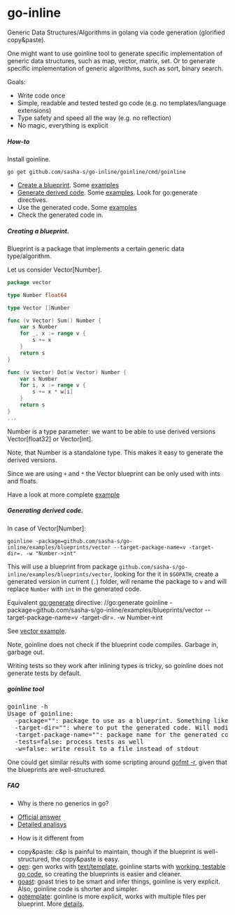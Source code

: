 # go-inline
Generic Data Structures/Algorithms in golang via code generation (glorified copy&paste).

One might want to use goinline tool to generate specific implementation of generic data structures, such as map, vector, matrix, set.
Or to  generate specific implementation of generic algorithms, such as sort, binary search.

Goals:

* Write code once
* Simple, readable and tested tested go code (e.g. no templates/language extensions)
* Type safety and speed all the way (e.g. no reflection)
* No magic, everything is explicit

##### How-to
Install goinline.
```
go get github.com/sasha-s/go-inline/goinline/cmd/goinline
```

* [Create a blueprint](#creating-a-blueprint). Some [examples](https://github.com/sasha-s/go-inline/blob/master/examples/blueprints)
* [Generate derived code](#generating-derived-code). Some [examples](https://github.com/sasha-s/go-inline/blob/master/examples/usage). Look for go:generate directives.
* Use the generated code.  Some [examples](https://github.com/sasha-s/go-inline/blob/master/examples/usage)
* Check the generated code in.


##### Creating a blueprint.

Blueprint is a package that implements a certain generic data type/algorithm.

Let us consider Vector[Number].

```go
package vector

type Number float64

type Vector []Number

func (v Vector) Sum() Number {
    var s Number
    for _, x := range v {
        s += x
    }
    return s
}

func (v Vector) Dot(w Vector) Number {
    var s Number
    for i, x := range v {
        s += x * w[i]
    }
    return s
}
...
```
Number is a type parameter: we want to be able to use derived versions Vector[float32] or Vector[int].

Note, that Number is a standalone type. This makes it easy to generate the derived versions.

Since we are using `+` and `*` the Vector blueprint can be only used with ints and floats.

Have a look at more complete [example](https://github.com/sasha-s/go-inline/blob/master/examples/blueprints/vector/vector.go)

##### Generating derived code.

In case of Vector[Number]:

```
goinline -package=github.com/sasha-s/go-inline/examples/blueprints/vector --target-package-name=v -target-dir=. -w "Number->int"
```

This will use a blueprint from package `github.com/sasha-s/go-inline/examples/blueprints/vector`, looking for the it in `$GOPATH`, create a generated version in current (`.`) folder, will rename the package to `v` and will replace `Number` with `int` in the generated code.

Equivalent [go:generate](http://blog.golang.org/generate) directive:
//go:generate goinline -package=github.com/sasha-s/go-inline/examples/blueprints/vector --target-package-name=v -target-dir=. -w Number->int

See [vector example](https://github.com/sasha-s/go-inline/blob/master/examples/usage/v/vector_example_test.go).

Note, goinline does not check if the blueprint code compiles. Garbage in, garbage out.

Writing tests so they work after inlining types is tricky, so goinline does not generate tests by default.

##### goinline tool

<pre>
goinline -h
Usage of goinline:
  -package="": package to use as a blueprint. Something like `github.com/sasha-s/go-inline/examples/blueprints/concurrentmap`
  -target-dir="": where to put the generated code. Will modify the blueprint (according to package) if empty
  -target-package-name="": package name for the generated code. Ignored if empty
  -tests=false: process tests as well
  -w=false: write result to a file instead of stdout
</pre>

One could get similar results with some scripting around [gofmt -r](https://golang.org/cmd/gofmt/), given that the blueprints are well-structured.

##### FAQ
* Why is there no generics in go?
 - [Official answer](https://golang.org/doc/faq#generics)
 - [Detailed analisys](https://docs.google.com/document/d/1vrAy9gMpMoS3uaVphB32uVXX4pi-HnNjkMEgyAHX4N4/)
* How is it different from
 - copy&paste: c&p is painful to maintain, though if the blueprint is well-structured, the copy&paste is easy.
 - [gen](http://clipperhouse.github.io/gen/): gen works with [text/template](https://github.com/clipperhouse/linkedlist/blob/master/templates.go), goinline starts with [working, testable go code](https://github.com/sasha-s/go-inline/blob/master/examples/blueprints/search/search.go), so creating the blueprints is easier and cleaner.
 - [goast](https://github.com/go-goast/goast): goast tries to be smart and infer things, goinline is very explicit. Also, goinline code is shorter and simpler.
 - [gotemplate](https://github.com/ncw/gotemplate): goinline is more explicit, works with multiple files per blueprint. More [details](https://groups.google.com/d/msg/golang-nuts/8wwQcaGRVD4/EfGOpx4A3igJ).

